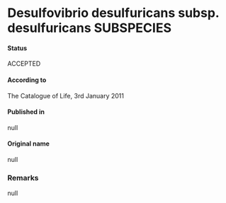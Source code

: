 Desulfovibrio desulfuricans subsp. desulfuricans SUBSPECIES
=======

#### Status
ACCEPTED

#### According to
The Catalogue of Life, 3rd January 2011

#### Published in
null

#### Original name
null

### Remarks
null